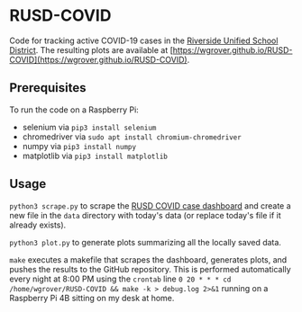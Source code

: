 # RUSD-COVID

Code for tracking active COVID-19 cases in the [Riverside Unified School District](https://www.riversideunified.org).  The resulting plots are available at [https://wgrover.github.io/RUSD-COVID](https://wgrover.github.io/RUSD-COVID).

## Prerequisites

To run the code on a Raspberry Pi:

- selenium via `pip3 install selenium`
- chromedriver via `sudo apt install chromium-chromedriver`
- numpy via `pip3 install numpy`
- matplotlib via `pip3 install matplotlib`

## Usage

`python3 scrape.py` to scrape the [RUSD COVID case dashboard](https://datastudio.google.com/u/0/reporting/768d990d-b5cc-459f-9d31-a8b68e950ae1/page/1uztB) and create a new file in the `data` directory with today's data (or replace today's file if it already exists).

`python3 plot.py` to generate plots summarizing all the locally saved data.

`make` executes a makefile that scrapes the dashboard, generates plots, and pushes the results to the GitHub repository.  This is performed automatically every night at 8:00 PM using the `crontab` line `0 20 * * * cd /home/wgrover/RUSD-COVID && make -k > debug.log 2>&1` running on a Raspberry Pi 4B sitting on my desk at home.

